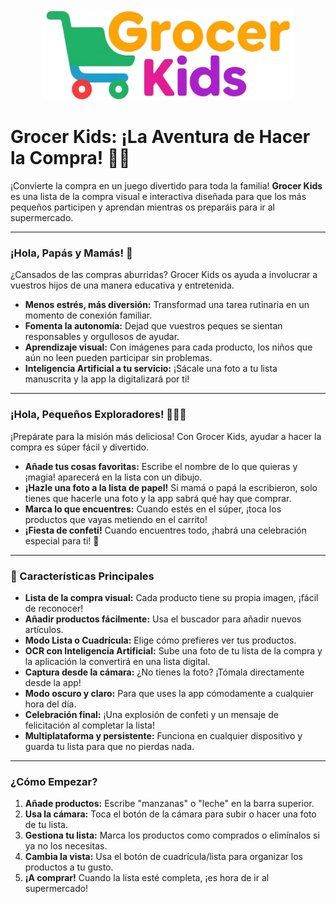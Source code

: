 <div align="center">
  <img src="/public/logo.png" alt="Grocer Kids Logo" width="400">
</div>

# Grocer Kids: ¡La Aventura de Hacer la Compra! 🛒✨

¡Convierte la compra en un juego divertido para toda la familia! **Grocer Kids** es una lista de la compra visual e interactiva diseñada para que los más pequeños participen y aprendan mientras os preparáis para ir al supermercado.

---

### ¡Hola, Papás y Mamás! 👋

¿Cansados de las compras aburridas? Grocer Kids os ayuda a involucrar a vuestros hijos de una manera educativa y entretenida.

- **Menos estrés, más diversión:** Transformad una tarea rutinaria en un momento de conexión familiar.
- **Fomenta la autonomía:** Dejad que vuestros peques se sientan responsables y orgullosos de ayudar.
- **Aprendizaje visual:** Con imágenes para cada producto, los niños que aún no leen pueden participar sin problemas.
- **Inteligencia Artificial a tu servicio:** ¡Sácale una foto a tu lista manuscrita y la app la digitalizará por ti!

---

### ¡Hola, Pequeños Exploradores! 🕵️‍♀️🍌

¡Prepárate para la misión más deliciosa! Con Grocer Kids, ayudar a hacer la compra es súper fácil y divertido.

- **Añade tus cosas favoritas:** Escribe el nombre de lo que quieras y ¡magia! aparecerá en la lista con un dibujo.
- **¡Hazle una foto a la lista de papel!** Si mamá o papá la escribieron, solo tienes que hacerle una foto y la app sabrá qué hay que comprar.
- **Marca lo que encuentres:** Cuando estés en el súper, ¡toca los productos que vayas metiendo en el carrito!
- **¡Fiesta de confeti!** Cuando encuentres todo, ¡habrá una celebración especial para ti! 🎉

---

### 🚀 Características Principales

- **Lista de la compra visual:** Cada producto tiene su propia imagen, ¡fácil de reconocer!
- **Añadir productos fácilmente:** Usa el buscador para añadir nuevos artículos.
- **Modo Lista o Cuadrícula:** Elige cómo prefieres ver tus productos.
- **OCR con Inteligencia Artificial:** Sube una foto de tu lista de la compra y la aplicación la convertirá en una lista digital.
- **Captura desde la cámara:** ¿No tienes la foto? ¡Tómala directamente desde la app!
- **Modo oscuro y claro:** Para que uses la app cómodamente a cualquier hora del día.
- **Celebración final:** ¡Una explosión de confeti y un mensaje de felicitación al completar la lista!
- **Multiplataforma y persistente:** Funciona en cualquier dispositivo y guarda tu lista para que no pierdas nada.

---

### ¿Cómo Empezar?

1.  **Añade productos:** Escribe "manzanas" o "leche" en la barra superior.
2.  **Usa la cámara:** Toca el botón de la cámara para subir o hacer una foto de tu lista.
3.  **Gestiona tu lista:** Marca los productos como comprados o elimínalos si ya no los necesitas.
4.  **Cambia la vista:** Usa el botón de cuadrícula/lista para organizar los productos a tu gusto.
5.  **¡A comprar!** Cuando la lista esté completa, ¡es hora de ir al supermercado!

